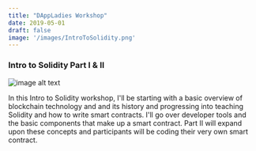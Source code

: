 ```yaml
---
title: "DAppLadies Workshop"
date: 2019-05-01
draft: false
image: '/images/IntroToSolidity.png'
---
```


### Intro to Solidity Part I & II

![image alt text](/images/IntroToSolidity.png)

In this Intro to Solidity workshop, I'll be starting with a basic overview of blockchain technology and and its history and progressing into teaching Solidity and how to write smart contracts. I'll go over developer tools and the basic components that make up a smart contract. Part II will expand upon these concepts and participants will be coding their very own smart contract.